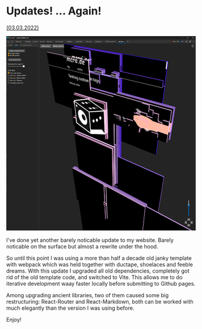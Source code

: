 <!-- {
    "desc": "Recording some new features on this website"
} -->

# Updates! ... Again!
[(03.03.2022)](/c/log/new-website-features-2)

![md.parallax md.not-in-article](3dview.png)

I've done yet another barely noticable update to my website. Barely noticable on the surface but almost a rewrite under the hood.

So until this point I was using a more than half a decade old janky template with webpack which was held together with ductape, shoelaces and feeble dreams. With this update I upgraded all old dependencies, completely got rid of the old template code, and switched to Vite. This allows me to do iterative development waay faster locally before submitting to Github pages.

Among upgrading ancient libraries, two of them caused some big restructuring: React-Router and React-Markdown, both can be worked with much elegantly than the version I was using before.

Enjoy!

<mdcomment></mdcomment>